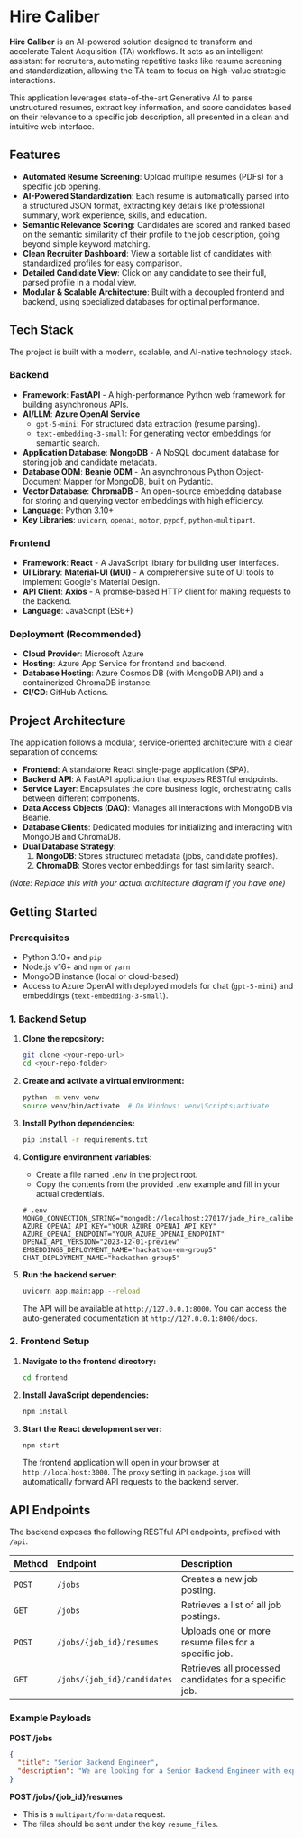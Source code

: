 # Hire Caliber

**Hire Caliber** is an AI-powered solution designed to transform and accelerate Talent Acquisition (TA) workflows. It acts as an intelligent assistant for recruiters, automating repetitive tasks like resume screening and standardization, allowing the TA team to focus on high-value strategic interactions.

This application leverages state-of-the-art Generative AI to parse unstructured resumes, extract key information, and score candidates based on their relevance to a specific job description, all presented in a clean and intuitive web interface.

## Features

-   **Automated Resume Screening**: Upload multiple resumes (PDFs) for a specific job opening.
-   **AI-Powered Standardization**: Each resume is automatically parsed into a structured JSON format, extracting key details like professional summary, work experience, skills, and education.
-   **Semantic Relevance Scoring**: Candidates are scored and ranked based on the semantic similarity of their profile to the job description, going beyond simple keyword matching.
-   **Clean Recruiter Dashboard**: View a sortable list of candidates with standardized profiles for easy comparison.
-   **Detailed Candidate View**: Click on any candidate to see their full, parsed profile in a modal view.
-   **Modular & Scalable Architecture**: Built with a decoupled frontend and backend, using specialized databases for optimal performance.

## Tech Stack

The project is built with a modern, scalable, and AI-native technology stack.

### Backend

-   **Framework**: **FastAPI** - A high-performance Python web framework for building asynchronous APIs.
-   **AI/LLM**: **Azure OpenAI Service**
    -   `gpt-5-mini`: For structured data extraction (resume parsing).
    -   `text-embedding-3-small`: For generating vector embeddings for semantic search.
-   **Application Database**: **MongoDB** - A NoSQL document database for storing job and candidate metadata.
-   **Database ODM**: **Beanie ODM** - An asynchronous Python Object-Document Mapper for MongoDB, built on Pydantic.
-   **Vector Database**: **ChromaDB** - An open-source embedding database for storing and querying vector embeddings with high efficiency.
-   **Language**: Python 3.10+
-   **Key Libraries**: `uvicorn`, `openai`, `motor`, `pypdf`, `python-multipart`.

### Frontend

-   **Framework**: **React** - A JavaScript library for building user interfaces.
-   **UI Library**: **Material-UI (MUI)** - A comprehensive suite of UI tools to implement Google's Material Design.
-   **API Client**: **Axios** - A promise-based HTTP client for making requests to the backend.
-   **Language**: JavaScript (ES6+)

### Deployment (Recommended)

-   **Cloud Provider**: Microsoft Azure
-   **Hosting**: Azure App Service for frontend and backend.
-   **Database Hosting**: Azure Cosmos DB (with MongoDB API) and a containerized ChromaDB instance.
-   **CI/CD**: GitHub Actions.

## Project Architecture

The application follows a modular, service-oriented architecture with a clear separation of concerns:

-   **Frontend**: A standalone React single-page application (SPA).
-   **Backend API**: A FastAPI application that exposes RESTful endpoints.
-   **Service Layer**: Encapsulates the core business logic, orchestrating calls between different components.
-   **Data Access Objects (DAO)**: Manages all interactions with MongoDB via Beanie.
-   **Database Clients**: Dedicated modules for initializing and interacting with MongoDB and ChromaDB.
-   **Dual Database Strategy**:
    1.  **MongoDB**: Stores structured metadata (jobs, candidate profiles).
    2.  **ChromaDB**: Stores vector embeddings for fast similarity search.


*(Note: Replace this with your actual architecture diagram if you have one)*

## Getting Started

### Prerequisites

-   Python 3.10+ and `pip`
-   Node.js v16+ and `npm` or `yarn`
-   MongoDB instance (local or cloud-based)
-   Access to Azure OpenAI with deployed models for chat (`gpt-5-mini`) and embeddings (`text-embedding-3-small`).

### 1. Backend Setup

1.  **Clone the repository:**
    ```bash
    git clone <your-repo-url>
    cd <your-repo-folder>
    ```

2.  **Create and activate a virtual environment:**
    ```bash
    python -m venv venv
    source venv/bin/activate  # On Windows: venv\Scripts\activate
    ```

3.  **Install Python dependencies:**
    ```bash
    pip install -r requirements.txt
    ```

4.  **Configure environment variables:**
    -   Create a file named `.env` in the project root.
    -   Copy the contents from the provided `.env` example and fill in your actual credentials.
    ```env
    # .env
    MONGO_CONNECTION_STRING="mongodb://localhost:27017/jade_hire_caliber"
    AZURE_OPENAI_API_KEY="YOUR_AZURE_OPENAI_API_KEY"
    AZURE_OPENAI_ENDPOINT="YOUR_AZURE_OPENAI_ENDPOINT"
    OPENAI_API_VERSION="2023-12-01-preview"
    EMBEDDINGS_DEPLOYMENT_NAME="hackathon-em-group5"
    CHAT_DEPLOYMENT_NAME="hackathon-group5"
    ```

5.  **Run the backend server:**
    ```bash
    uvicorn app.main:app --reload
    ```
    The API will be available at `http://127.0.0.1:8000`. You can access the auto-generated documentation at `http://127.0.0.1:8000/docs`.

### 2. Frontend Setup

1.  **Navigate to the frontend directory:**
    ```bash
    cd frontend
    ```

2.  **Install JavaScript dependencies:**
    ```bash
    npm install
    ```

3.  **Start the React development server:**
    ```bash
    npm start
    ```
    The frontend application will open in your browser at `http://localhost:3000`. The `proxy` setting in `package.json` will automatically forward API requests to the backend server.

## API Endpoints

The backend exposes the following RESTful API endpoints, prefixed with `/api`.

| Method | Endpoint                             | Description                                            |
| :----- | :----------------------------------- | :----------------------------------------------------- |
| `POST` | `/jobs`                              | Creates a new job posting.                             |
| `GET`  | `/jobs`                              | Retrieves a list of all job postings.                  |
| `POST` | `/jobs/{job_id}/resumes`             | Uploads one or more resume files for a specific job.   |
| `GET`  | `/jobs/{job_id}/candidates`          | Retrieves all processed candidates for a specific job. |

### Example Payloads

**POST /jobs**
```json
{
  "title": "Senior Backend Engineer",
  "description": "We are looking for a Senior Backend Engineer with experience in Python, FastAPI, and cloud services..."
}
```

**POST /jobs/{job_id}/resumes**
-   This is a `multipart/form-data` request.
-   The files should be sent under the key `resume_files`.
